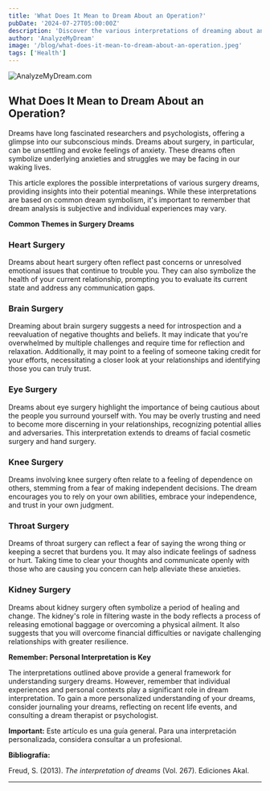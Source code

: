 ```yaml
---
title: 'What Does It Mean to Dream About an Operation?'
pubDate: '2024-07-27T05:00:00Z'
description: 'Discover the various interpretations of dreaming about an operation, from heart surgeries to brain and kidney operations.'
author: 'AnalyzeMyDream'
image: '/blog/what-does-it-mean-to-dream-about-an-operation.jpeg'
tags: ['Health']
---
```


![AnalyzeMyDream.com](/blog/what-does-it-mean-to-dream-about-an-operation.jpeg)

## What Does It Mean to Dream About an Operation?

Dreams have long fascinated researchers and psychologists, offering a glimpse into our subconscious minds. Dreams about surgery, in particular, can be unsettling and evoke feelings of anxiety. These dreams often symbolize underlying anxieties and struggles we may be facing in our waking lives. 

This article explores the possible interpretations of various surgery dreams, providing insights into their potential meanings. While these interpretations are based on common dream symbolism, it's important to remember that dream analysis is subjective and individual experiences may vary. 

**Common Themes in Surgery Dreams**

### Heart Surgery

Dreams about heart surgery often reflect past concerns or unresolved emotional issues that continue to trouble you.  They can also symbolize the health of your current relationship, prompting you to evaluate its current state and address any communication gaps. 

### Brain Surgery

Dreaming about brain surgery suggests a need for introspection and a reevaluation of negative thoughts and beliefs. It may indicate that you're overwhelmed by multiple challenges and require time for reflection and relaxation. Additionally, it may point to a feeling of someone taking credit for your efforts, necessitating a closer look at your relationships and identifying those you can truly trust. 

### Eye Surgery

Dreams about eye surgery highlight the importance of being cautious about the people you surround yourself with.  You may be overly trusting and need to become more discerning in your relationships, recognizing potential allies and adversaries. This interpretation extends to dreams of facial cosmetic surgery and hand surgery.

### Knee Surgery

Dreams involving knee surgery often relate to a feeling of dependence on others, stemming from a fear of making independent decisions.  The dream encourages you to rely on your own abilities, embrace your independence, and trust in your own judgment.

### Throat Surgery

Dreams of throat surgery can reflect a fear of saying the wrong thing or keeping a secret that burdens you.  It may also indicate feelings of sadness or hurt.  Taking time to clear your thoughts and communicate openly with those who are causing you concern can help alleviate these anxieties.

### Kidney Surgery

Dreams about kidney surgery often symbolize a period of healing and change. The kidney's role in filtering waste in the body reflects a process of releasing emotional baggage or overcoming a physical ailment. It also suggests that you will overcome financial difficulties or navigate challenging relationships with greater resilience.

**Remember: Personal Interpretation is Key**

The interpretations outlined above provide a general framework for understanding surgery dreams. However, remember that individual experiences and personal contexts play a significant role in dream interpretation. To gain a more personalized understanding of your dreams, consider journaling your dreams, reflecting on recent life events, and consulting a dream therapist or psychologist. 

**Important:** Este artículo es una guía general. Para una interpretación personalizada, considera consultar a un profesional.

**Bibliografía:**

Freud, S. (2013). *The interpretation of dreams* (Vol. 267). Ediciones Akal.

---